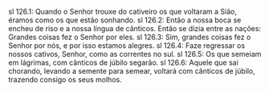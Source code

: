 sl 126.1: Quando o Senhor trouxe do cativeiro os que voltaram a Sião, éramos como os que estão sonhando.
sl 126.2: Então a nossa boca se encheu de riso e a nossa língua de cânticos. Então se dizia entre as nações: Grandes coisas fez o Senhor por eles.
sl 126.3: Sim, grandes coisas fez o Senhor por nós, e por isso estamos alegres.
sl 126.4: Faze regressar os nossos cativos, Senhor, como as correntes no sul.
sl 126.5: Os que semeiam em lágrimas, com cânticos de júbilo segarão.
sl 126.6: Aquele que sai chorando, levando a semente para semear, voltará com cânticos de júbilo, trazendo consigo os seus molhos.
